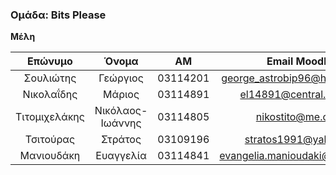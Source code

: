### Ομάδα: Bits Please

__Μέλη__

|Επώνυμο|Όνομα|ΑΜ|Email Moodle|
|:---:|:---:|:---:|:---:|
|Σουλιώτης|Γεώργιος|03114201|george_astrobip96@hotmail.com
|Νικολαΐδης|Μάριος|03114891|el14891@central.ntua.gr
|Τιτομιχελάκης|Νικόλαος-Ιωάννης|03114805|nikostito@me.com
|Τσιτούρας|Στράτος|03109196|stratos1991@yahoo.gr
|Μανιουδάκη |Ευαγγελία|03114841|evangelia.manioudaki@gmail.com